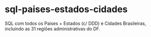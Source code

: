 # sql-paises-estados-cidades
SQL com todos os Paises + Estados (c/ DDD) e Cidades Brasileiras, incluindo as 31 regiões administrativas do DF.
